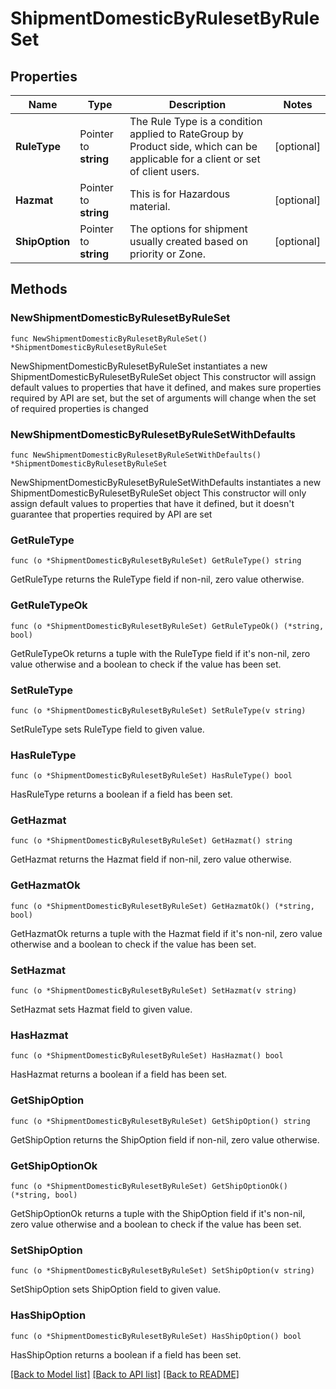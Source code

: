 # ShipmentDomesticByRulesetByRuleSet

## Properties

Name | Type | Description | Notes
------------ | ------------- | ------------- | -------------
**RuleType** | Pointer to **string** | The Rule Type is a condition applied to RateGroup by Product side, which can be applicable for a client or set of client users. | [optional] 
**Hazmat** | Pointer to **string** | This is for Hazardous material. | [optional] 
**ShipOption** | Pointer to **string** | The options for shipment usually created based on priority or Zone. | [optional] 

## Methods

### NewShipmentDomesticByRulesetByRuleSet

`func NewShipmentDomesticByRulesetByRuleSet() *ShipmentDomesticByRulesetByRuleSet`

NewShipmentDomesticByRulesetByRuleSet instantiates a new ShipmentDomesticByRulesetByRuleSet object
This constructor will assign default values to properties that have it defined,
and makes sure properties required by API are set, but the set of arguments
will change when the set of required properties is changed

### NewShipmentDomesticByRulesetByRuleSetWithDefaults

`func NewShipmentDomesticByRulesetByRuleSetWithDefaults() *ShipmentDomesticByRulesetByRuleSet`

NewShipmentDomesticByRulesetByRuleSetWithDefaults instantiates a new ShipmentDomesticByRulesetByRuleSet object
This constructor will only assign default values to properties that have it defined,
but it doesn't guarantee that properties required by API are set

### GetRuleType

`func (o *ShipmentDomesticByRulesetByRuleSet) GetRuleType() string`

GetRuleType returns the RuleType field if non-nil, zero value otherwise.

### GetRuleTypeOk

`func (o *ShipmentDomesticByRulesetByRuleSet) GetRuleTypeOk() (*string, bool)`

GetRuleTypeOk returns a tuple with the RuleType field if it's non-nil, zero value otherwise
and a boolean to check if the value has been set.

### SetRuleType

`func (o *ShipmentDomesticByRulesetByRuleSet) SetRuleType(v string)`

SetRuleType sets RuleType field to given value.

### HasRuleType

`func (o *ShipmentDomesticByRulesetByRuleSet) HasRuleType() bool`

HasRuleType returns a boolean if a field has been set.

### GetHazmat

`func (o *ShipmentDomesticByRulesetByRuleSet) GetHazmat() string`

GetHazmat returns the Hazmat field if non-nil, zero value otherwise.

### GetHazmatOk

`func (o *ShipmentDomesticByRulesetByRuleSet) GetHazmatOk() (*string, bool)`

GetHazmatOk returns a tuple with the Hazmat field if it's non-nil, zero value otherwise
and a boolean to check if the value has been set.

### SetHazmat

`func (o *ShipmentDomesticByRulesetByRuleSet) SetHazmat(v string)`

SetHazmat sets Hazmat field to given value.

### HasHazmat

`func (o *ShipmentDomesticByRulesetByRuleSet) HasHazmat() bool`

HasHazmat returns a boolean if a field has been set.

### GetShipOption

`func (o *ShipmentDomesticByRulesetByRuleSet) GetShipOption() string`

GetShipOption returns the ShipOption field if non-nil, zero value otherwise.

### GetShipOptionOk

`func (o *ShipmentDomesticByRulesetByRuleSet) GetShipOptionOk() (*string, bool)`

GetShipOptionOk returns a tuple with the ShipOption field if it's non-nil, zero value otherwise
and a boolean to check if the value has been set.

### SetShipOption

`func (o *ShipmentDomesticByRulesetByRuleSet) SetShipOption(v string)`

SetShipOption sets ShipOption field to given value.

### HasShipOption

`func (o *ShipmentDomesticByRulesetByRuleSet) HasShipOption() bool`

HasShipOption returns a boolean if a field has been set.


[[Back to Model list]](../README.md#documentation-for-models) [[Back to API list]](../README.md#documentation-for-api-endpoints) [[Back to README]](../README.md)


